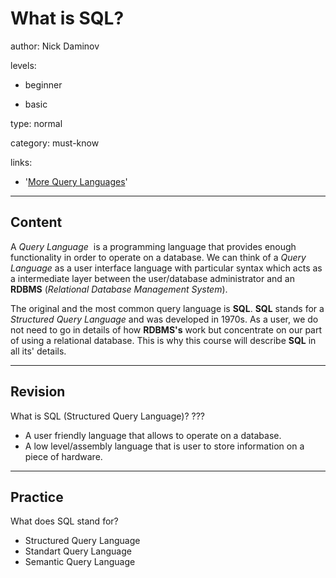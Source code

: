 # What is SQL?
author: Nick Daminov

levels:

  - beginner

  - basic

type: normal

category: must-know

links:

  - '[More Query Languages](https://en.wikipedia.org/wiki/Query_language)'

---
## Content

A *Query Language*  is a programming language that provides enough functionality in order to operate on a database. We can think of a *Query Language* as a user interface language with particular syntax which acts as a intermediate layer between the user/database administrator and an **RDBMS** (*Relational Database Management System*).

The original and the most common query language is **SQL**. **SQL** stands for a *Structured Query Language* and was developed in 1970s. As a user, we do not need to go in details of how **RDBMS's** work but concentrate on our part of using a relational database. This is why this course will describe **SQL** in all its' details.

---
## Revision

What is SQL (Structured Query Language)?
???

* A user friendly language that allows to operate on a database.
* A low level/assembly language that is user to store information on a piece of hardware.

---
## Practice

What does SQL stand for?

* Structured Query Language
* Standart Query Language
* Semantic Query Language
